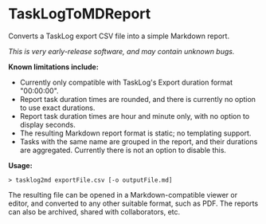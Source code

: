 TaskLogToMDReport
=================

Converts a TaskLog export CSV file into a simple Markdown report.

_This is very early-release software, and may contain unknown bugs._

__Known limitations include:__

- Currently only compatible with TaskLog's Export duration format "00:00:00".
- Report task duration times are rounded, and there is currently no option to use exact durations.
- Report task duration times are hour and minute only, with no option to display seconds.
- The resulting Markdown report format is static; no templating support.
- Tasks with the same name are grouped in the report, and their durations are aggregated. Currently there is not an option to disable this.

__Usage:__

`> tasklog2md exportFile.csv [-o outputFile.md]`

The resulting file can be opened in a Markdown-compatible viewer or editor, and converted to any other suitable format, such as PDF. The reports can also be archived, shared with collaborators, etc.
